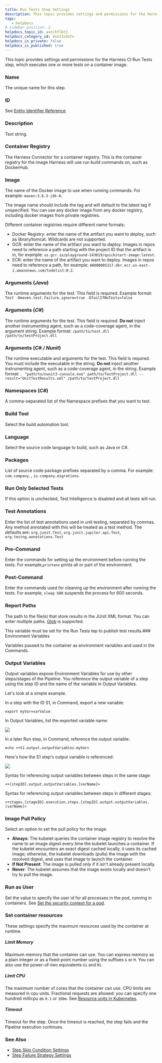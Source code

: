 ```yaml
---
title: Run Tests Step Settings
description: This topic provides settings and permissions for the Harness CI Run Tests step, which executes one or more tests on a container image. Name. The unique name for this step. ID. See Entity Identifier R…
tags: 
   - helpDocs
# sidebar_position: 2
helpdocs_topic_id: axzckflbt2
helpdocs_category_id: 4xo13zdnfx
helpdocs_is_private: false
helpdocs_is_published: true
---
```


This topic provides settings and permissions for the Harness CI Run Tests step, which executes one or more tests on a container image.

### Name

The unique name for this step.

### ID

See [Entity Identifier Reference](https://ngdocs.harness.io/article/li0my8tcz3-entity-identifier-reference).

### Description

Text string.

### Container Registry

The Harness Connector for a container registry. This is the container registry for the image Harness will use run build commands on, such as DockerHub.

### Image

The name of the Docker image to use when running commands. For example: `maven:3.6.3-jdk-8`.

The image name should include the tag and will default to the latest tag if unspecified. You can use any docker image from any docker registry, including docker images from private registries.

Different container registries require different name formats:

* Docker Registry: enter the name of the artifact you want to deploy, such as library/tomcat. Wildcards are not supported.
* GCR: enter the name of the artifact you want to deploy. Images in repos need to reference a path starting with the project ID that the artifact is in, for example: `us.gcr.io/playground-243019/quickstart-image:latest`.
* ECR: enter the name of the artifact you want to deploy. Images in repos need to reference a path, for example: `40000005317.dkr.ecr.us-east-1.amazonaws.com/todolist:0.2`.

### Arguments (*Java*)

The runtime arguments for the test. This field is required. Example format: `Test -Dmaven.test.failure.ignore=true -DfailIfNoTests=false`

### Arguments (*C#*)

The runtime arguments for the test. This field is required. **Do not** inject another instrumenting agent, such as a code-coverage agent, in the argument string. Example format: `/path/to/test.dll /path/to/testProject.dll`

### Arguments (*C# / Nunit*)

The runtime executable and arguments for the test. This field is required. You must include the executable in the string. **Do not** inject another instrumenting agent, such as a code-coverage agent, in the string. Example format: `. "path/to/nunit3-console.exe" path/to/TestProject.dll --result="UnitTestResults.xml" /path/to/testProject.dll`

### Namespaces (*C#*)

A comma-separated list of the Namespace prefixes that you want to test.

### Build Tool

Select the build automation tool.

### Language

Select the source code language to build, such as Java or C#.

### Packages

List of source code package prefixes separated by a comma. For example: `com.company.`, `io.company.migrations`.

### Run Only Selected Tests

 If this option is unchecked, Test Intelligence is disabled and all tests will run.

### Test Annotations

Enter the list of test annotations used in unit testing, separated by commas. Any method annotated with this will be treated as a test method. The defaults are: `org.junit.Test`, `org.junit.jupiter.api.Test`, `org.testng.annotations.Test`

### Pre-Command

Enter the commands for setting up the environment before running the tests. For example,`printenv` prints all or part of the environment.

### Post-Command

Enter the commands used for cleaning up the environment after running the tests. For example, `sleep 600` suspends the process for 600 seconds.

### Report Paths

The path to the file(s) that store results in the JUnit XML format. You can enter multiple paths. [Glob](https://en.wikipedia.org/wiki/Glob_(programming)) is supported.

This variable must be set for the Run Tests tep to publish test results.### Environment Variables

Variables passed to the container as environment variables and used in the Commands.

### Output Variables

Output variables expose Environment Variables for use by other steps/stages of the Pipeline. You reference the output variable of a step using the step ID and the name of the variable in Output Variables.

Let's look at a simple example.

In a step with the ID S1, in Command, export a new variable:

`export myVar=varValue`

In Output Variables, list the exported variable name:

![](./static/configure-run-tests-step-settings-513.png)

In a later Run step, in Command, reference the output variable:

`echo <+S1.output.outputVariables.myVar>`

Here's how the S1 step's output variable is referenced:

![](./static/configure-run-tests-step-settings-514.png)

Syntax for referencing output variables between steps in the same stage:

`<+[stepID].output.outputVariables.[varName]>`

Syntax for referencing output variables between steps in different stages:

`<+stages.[stageID].execution.steps.[stepID].output.outputVariables.[varName]>`

### Image Pull Policy

Select an option to set the pull policy for the image.

* **Always**: The kubelet queries the container image registry to resolve the name to an image digest every time the kubelet launches a container. If the kubelet encounters an exact digest cached locally, it uses its cached image; otherwise, the kubelet downloads (pulls) the image with the resolved digest, and uses that image to launch the container.
* **If Not Present**: The image is pulled only if it isn't already present locally.
* **Never**: The kubelet assumes that the image exists locally and doesn't try to pull the image.

### Run as User

Set the value to specify the user id for all processes in the pod, running in containers. See [Set the security context for a pod](https://kubernetes.io/docs/tasks/configure-pod-container/security-context/#set-the-security-context-for-a-pod).

### Set container resources

These settings specify the maximum resources used by the container at runtime.

##### Limit Memory

Maximum memory that the container can use. You can express memory as a plain integer or as a fixed-point number using the suffixes `G` or `M`. You can also use the power-of-two equivalents `Gi` and `Mi`.

##### Limit CPU

The maximum number of cores that the container can use. CPU limits are measured in cpu units. Fractional requests are allowed: you can specify one hundred millicpu as `0.1` or `100m`. See [Resource units in Kubernetes](https://kubernetes.io/docs/concepts/configuration/manage-resources-containers/#resource-units-in-kubernetes).

##### Timeout

Timeout for the step. Once the timeout is reached, the step fails and the Pipeline execution continues.

### See Also

* [Step Skip Condition Settings](https://ngdocs.harness.io/article/i36ibenkq2-step-skip-condition-settings)
* [Step Failure Strategy Settings](https://ngdocs.harness.io/article/htrur23poj-step-failure-strategy-settings)

